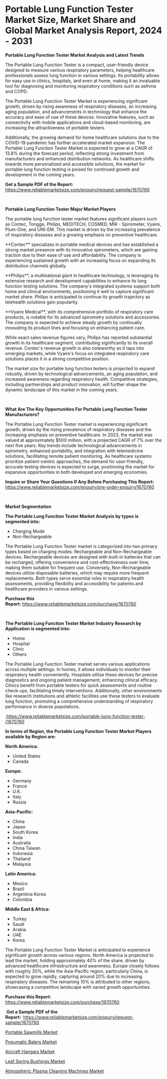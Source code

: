 <p><h1>Portable Lung Function Tester Market Size, Market Share and Global Market Analysis Report, 2024 - 2031</h1></p><p><strong>Portable Lung Function Tester Market Analysis and Latest Trends</strong></p>
<p><p>The Portable Lung Function Tester is a compact, user-friendly device designed to measure various respiratory parameters, helping healthcare professionals assess lung function in various settings. Its portability allows for easy use in clinics, hospitals, and even at home, making it an invaluable tool for diagnosing and monitoring respiratory conditions such as asthma and COPD.</p><p>The Portable Lung Function Tester Market is experiencing significant growth, driven by rising awareness of respiratory diseases, an increasing aging population, and advancements in technology that enhance the accuracy and ease of use of these devices. Innovative features, such as connectivity with mobile applications and cloud-based monitoring, are increasing the attractiveness of portable testers. </p><p>Additionally, the growing demand for home healthcare solutions due to the COVID-19 pandemic has further accelerated market expansion. The Portable Lung Function Tester Market is expected to grow at a CAGR of 13.8% during the forecast period, reflecting strong investment from manufacturers and enhanced distribution networks. As healthcare shifts towards more personalized and accessible solutions, the market for portable lung function testing is poised for continued growth and development in the coming years.</p></p>
<p><strong>Get a Sample PDF of the Report:&nbsp;</strong> <a href="https://www.reliablemarketsize.com/enquiry/request-sample/1670760?utm_campaign=1814&utm_medium=2&utm_source=Github&utm_content=ia&utm_term=29102024&utm_id=portable-lung-function-tester">https://www.reliablemarketsize.com/enquiry/request-sample/1670760</a></p>
<p>&nbsp;</p>
<p><strong>Portable Lung Function Tester Major Market Players</strong></p>
<p><p>The portable lung function tester market features significant players such as Contec, Tongge, Philips, MEDITECH, COSMED, MIR - Spirometer, Vyaire, Plum-One, and UNI-EM. This market is driven by the increasing prevalence of respiratory diseases and a growing emphasis on preventive healthcare. </p><p>**Contec** specializes in portable medical devices and has established a strong market presence with its innovative spirometers, which are gaining traction due to their ease of use and affordability. The company is experiencing sustained growth with an increasing focus on expanding its distribution channels globally.</p><p>**Philips**, a multinational giant in healthcare technology, is leveraging its extensive research and development capabilities to enhance its lung function testing solutions. The company's integrated systems support both home and clinical environments, positioning it well to capture significant market share. Philips is anticipated to continue its growth trajectory as telehealth solutions gain popularity.</p><p>**Vyaire Medical**, with its comprehensive portfolio of respiratory care products, is notable for its advanced spirometry solutions and accessories. The company is expected to achieve steady growth by continually innovating its product lines and focusing on enhancing patient care.</p><p>While exact sales revenue figures vary, Philips has reported substantial growth in its healthcare segment, contributing significantly to its overall revenue. Contec's revenue growth is also noteworthy as it taps into emerging markets, while Vyaire's focus on integrated respiratory care solutions places it in a strong competitive position.</p><p>The market size for portable lung function testers is projected to expand robustly, driven by technological advancements, an aging population, and increased awareness regarding respiratory health. Competitive strategies, including partnerships and product innovation, will further shape the dynamic landscape of this market in the coming years.</p></p>
<p>&nbsp;</p>
<p><strong>What Are The Key Opportunities For Portable Lung Function Tester Manufacturers?</strong></p>
<p><p>The Portable Lung Function Tester market is experiencing significant growth, driven by the rising prevalence of respiratory diseases and the increasing emphasis on preventive healthcare. In 2023, the market was valued at approximately $500 million, with a projected CAGR of 7% over the next five years. Key trends include technological advancements in spirometry, enhanced portability, and integration with telemedicine solutions, facilitating remote patient monitoring. As healthcare systems prioritize patient-centric approaches, the demand for user-friendly, accurate testing devices is expected to surge, positioning the market for expansive opportunities in both developed and emerging economies.</p></p>
<p><strong>Inquire or Share Your Questions If Any Before Purchasing This Report:</strong> <a href="https://www.reliablemarketsize.com/enquiry/pre-order-enquiry/1670760?utm_campaign=1814&utm_medium=2&utm_source=Github&utm_content=ia&utm_term=29102024&utm_id=portable-lung-function-tester">https://www.reliablemarketsize.com/enquiry/pre-order-enquiry/1670760</a></p>
<p>&nbsp;</p>
<p><strong>Market Segmentation</strong></p>
<p><strong>The Portable Lung Function Tester Market Analysis by types is segmented into:</strong></p>
<p><ul><li>Charging Mode</li><li>Non-Rechargeable</li></ul></p>
<p><p>The Portable Lung Function Tester market is categorized into two primary types based on charging modes: Rechargeable and Non-Rechargeable devices. Rechargeable devices are designed with built-in batteries that can be recharged, offering convenience and cost-effectiveness over time, making them suitable for frequent use. Conversely, Non-Rechargeable devices utilize disposable batteries, which may require more frequent replacements. Both types serve essential roles in respiratory health assessments, providing flexibility and accessibility for patients and healthcare providers in various settings.</p></p>
<p><strong>Purchase this Report:&nbsp;</strong><a href="https://www.reliablemarketsize.com/purchase/1670760?utm_campaign=1814&utm_medium=2&utm_source=Github&utm_content=ia&utm_term=29102024&utm_id=portable-lung-function-tester">https://www.reliablemarketsize.com/purchase/1670760</a></p>
<p>&nbsp;</p>
<p><strong>The Portable Lung Function Tester Market Industry Research by Application is segmented into:</strong></p>
<p><ul><li>Home</li><li>Hospital</li><li>Clinic</li><li>Others</li></ul></p>
<p><p>The Portable Lung Function Tester market serves various applications across multiple settings. In homes, it allows individuals to monitor their respiratory health conveniently. Hospitals utilize these devices for precise diagnostics and ongoing patient management, enhancing clinical efficacy. Clinics benefit from portable testers for quick assessments and routine check-ups, facilitating timely interventions. Additionally, other environments like research institutions and athletic facilities use these testers to evaluate lung function, promoting a comprehensive understanding of respiratory performance in diverse populations.</p></p>
<p><a href="https://www.reliablemarketsize.com/portable-lung-function-tester-r1670760?utm_campaign=1814&utm_medium=2&utm_source=Github&utm_content=ia&utm_term=29102024&utm_id=portable-lung-function-tester">&nbsp;https://www.reliablemarketsize.com/portable-lung-function-tester-r1670760</a></p>
<p><strong>In terms of Region, the Portable Lung Function Tester Market Players available by Region are:</strong></p>
<p>
    <p> <strong> North America: </strong>
        <ul>
            <li>United States</li>
            <li>Canada</li>
        </ul>
        </p> 
    <p> <strong> Europe: </strong>
        <ul>
            <li>Germany</li>
            <li>France</li>
            <li>U.K.</li>
            <li>Italy</li>
            <li>Russia</li>
        </ul>
        </p> 
    <p> <strong> Asia-Pacific: </strong>
        <ul>
            <li>China</li>
            <li>Japan</li>
            <li>South Korea</li>
            <li>India</li>
            <li>Australia</li>
            <li>China Taiwan</li>
            <li>Indonesia</li>
            <li>Thailand</li>
            <li>Malaysia</li>
        </ul>
        </p> 
    <p> <strong> Latin America: </strong>
        <ul>
            <li>Mexico</li>
            <li>Brazil</li>
            <li>Argentina Korea</li>
            <li>Colombia</li>
        </ul>
        </p> 
    <p> <strong> Middle East & Africa: </strong>
        <ul>
            <li>Turkey</li>
            <li>Saudi</li>
            <li>Arabia</li>
            <li>UAE</li>
            <li>Korea</li>
        </ul>
    </p>
    </p>
<p><p>The Portable Lung Function Tester Market is anticipated to experience significant growth across various regions. North America is projected to lead the market, holding approximately 40% of the share, driven by advanced healthcare infrastructure and awareness. Europe closely follows with roughly 30%, while the Asia-Pacific region, particularly China, is expected to grow rapidly, capturing around 20% due to increasing respiratory diseases. The remaining 10% is attributed to other regions, showcasing a competitive landscape with varied growth opportunities.</p></p>
<p><strong>Purchase this Report: </strong><a href="https://www.reliablemarketsize.com/purchase/1670760?utm_campaign=1814&utm_medium=2&utm_source=Github&utm_content=ia&utm_term=29102024&utm_id=portable-lung-function-tester">https://www.reliablemarketsize.com/purchase/1670760</a></p>
<p>&nbsp;<strong>Get a Sample PDF of the Report:&nbsp;&nbsp;</strong><a href="https://www.reliablemarketsize.com/enquiry/request-sample/1670760?utm_campaign=1814&utm_medium=2&utm_source=Github&utm_content=ia&utm_term=29102024&utm_id=portable-lung-function-tester">https://www.reliablemarketsize.com/enquiry/request-sample/1670760</a></p>
<p><strong></strong></p>
<p><p><a href="https://www.linkedin.com/pulse/market-forecasting-change-global-portable-sawmills-dynamics-7mmcf?utm_campaign=1814&utm_medium=2&utm_source=Github&utm_content=ia&utm_term=29102024&utm_id=portable-lung-function-tester">Portable Sawmills Market</a></p><p><a href="https://www.linkedin.com/pulse/global-pneumatic-balers-market-opportunities-challenges2024-uwl1f?utm_campaign=1814&utm_medium=2&utm_source=Github&utm_content=ia&utm_term=29102024&utm_id=portable-lung-function-tester">Pneumatic Balers Market</a></p><p><a href="https://www.linkedin.com/pulse/aircraft-hangars-industry-sector-market-dynamics-future-scenarios-rd6qf?utm_campaign=1814&utm_medium=2&utm_source=Github&utm_content=ia&utm_term=29102024&utm_id=portable-lung-function-tester">Aircraft Hangars Market</a></p><p><a href="https://www.linkedin.com/pulse/navigating-leaf-spring-bushings-market-expert-analysis-forecast-uvl0f?utm_campaign=1814&utm_medium=2&utm_source=Github&utm_content=ia&utm_term=29102024&utm_id=portable-lung-function-tester">Leaf Spring Bushings Market</a></p><p><a href="https://github.com/AdeaKodra585/Market-Research-Report-List-1/blob/main/atmospheric-plasma-cleaning-machines-market.md?utm_campaign=1814&utm_medium=2&utm_source=Github&utm_content=ia&utm_term=29102024&utm_id=portable-lung-function-tester">Atmospheric Plasma Cleaning Machines Market</a></p></p>